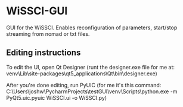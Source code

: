 # WiSSCI-GUI
GUI for the WiSSCI. Enables reconfiguration of parameters, start/stop streaming from nomad or txt files. 

## Editing instructions
To edit the UI, open Qt Designer (runt the designer.exe file for me at: venv\Lib\site-packages\qt5_applications\Qt\bin\designer.exe)

After you're done editing, run PyUIC (for me it's this command: C:\Users\joshw\PycharmProjects\testGUI\venv\Scripts\python.exe -m PyQt5.uic.pyuic WiSSCI.ui -o WiSSCI.py)
